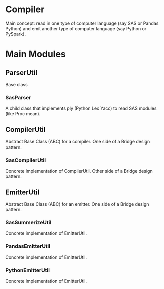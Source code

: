 # Compiler
Main concept: read in one type of computer language (say SAS or Pandas Python) and emit another type of computer language (say Python or PySpark).

# Main Modules
## ParserUtil
Base class
### SasParser
A child class that implements ply (Python Lex Yacc) to read SAS modules (like Proc mean).

## CompilerUtil
Abstract Base Class (ABC) for a compiler.
One side of a Bridge design pattern.

### SasCompilerUtil
Concrete implementation of CompilerUtil. 
Other side of a Bridge design pattern.

## EmitterUtil
Abstract Base Class (ABC) for an emitter.
One side of a Bridge design pattern.

### SasSummerizeUtil
Concrete implementation of EmitterUtil.

### PandasEmitterUtil
Concrete implementation of EmitterUtil.

### PythonEmitterUtil
Concrete implementation of EmitterUtil.
